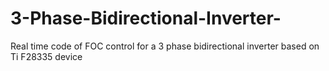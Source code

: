 # 3-Phase-Bidirectional-Inverter-
Real time code of FOC control for a 3 phase bidirectional inverter based on Ti F28335 device
